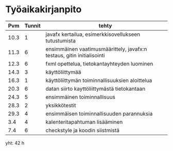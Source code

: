 # Työaikakirjanpito


Pvm | Tunnit | tehty
------------ | ------------- | -----------------------------------------------
10.3 | 1 | javafx kertailua, esimerkkisovellukseen tutustumista 
11.3 | 6 | ensimmäinen vaatimusmäärittely, javafx:n testaus, gitin initialisointi 
12.3 | 6 | fxml opettelua, tietokantayhteyden luominen 
14.3 | 3 | käyttöliittymää 
16.3 | 1 | käyttöliittymän toiminnallisuuksien aloittelua 
20.3 | 6 | datan siirto kayttöliittymästä tietokantaan 
24.3 | 5 | ensimmäinen toiminnallisuus 
28.3 | 2 | yksikkötestit
29.3 | 4 | ensimmäisen toiminnallisuuden parannuksia
3.4 | 4 | kalenteritapahtuman lisääminen
7.4 | 6 | checkstyle ja koodin siistmistä

yht: 42 h
